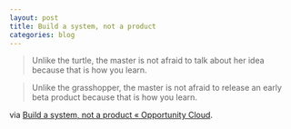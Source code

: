 ```yaml
---
layout: post
title: Build a system, not a product
categories: blog
---
```

<blockquote>Unlike the turtle, the master is not afraid to talk about her idea because that is how you learn.</blockquote>
<blockquote>Unlike the grasshopper, the master is not afraid to release an early beta product because that is how you learn.</blockquote>
via <a href="http://blog.opportunitycloud.com/2009/12/05/build-a-system-not-a-product/">Build a system, not a product « Opportunity Cloud</a>.
